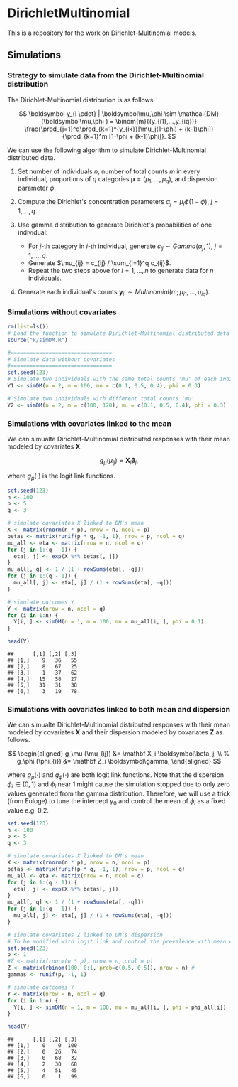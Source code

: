 # DirichletMultinomial

This is a repository for the work on Dirichlet-Multinomial models.

## Simulations

### Strategy to simulate data from the Dirichlet-Multinomial distribution

The Dirichlet-Multinomial distribution is as follows.

$$
    \boldsymbol y_{i \cdot} | \boldsymbol\mu,\phi  \sim \mathcal{DM}(\boldsymbol\mu,\phi ) 
    = \binom{m}{(y_{i1},...,y_{iq})} \frac{\prod_{j=1}^q\prod_{k=1}^{y_{ik}}[\mu_j(1-\phi) + (k-1)\phi]}{\prod_{k=1}^m [1-\phi + (k-1)\phi]}.
$$

We can use the following algorithm to simulate Dirichlet-Multinomial distributed data.

1. Set number of individuals $n$, number of total counts $m$ in every individual, proportions of $q$ categories $\boldsymbol\mu=(\mu_1,...,\mu_q)$, and dispersion parameter $\phi$.

2. Compute the Dirichlet's concentration parameters $\alpha_j=\mu_j \phi(1-\phi)$, $j=1,...,q$.

3. Use gamma distribution to generate Dirichlet's probabilities of one individual:
    * For $j$-th category in $i$-th individual, generate $c_{ij} \sim Gamma(\alpha_j, 1)$, $j=1,...,q$.
    * Generate $\mu_{ij} = c_{ij} / \sum_{l=1}^q c_{ij}$.
    * Repeat the two steps above for $i=1,...,n$ to generate data for $n$ individuals.

4. Generate each individual's counts $\boldsymbol y_{i\cdot} \sim Multinomial(m; \mu_{i1},...,\mu_{iq})$.
 

### Simulations without covariates

```r
rm(list=ls())
# Load the function to simulate Dirichlet-Multinomial distributed data
source("R/simDM.R")

#================================
# Simulate data without covariates
#================================
set.seed(123)
# Simulate two individuals with the same total counts 'mu' of each individual
Y1 <- simDM(n = 2, m = 100, mu = c(0.1, 0.5, 0.4), phi = 0.3)

# Simulate two individuals with different total counts 'mu'
Y2 <- simDM(n = 2, m = c(100, 120), mu = c(0.1, 0.5, 0.4), phi = 0.3)
```

### Simulations with covariates linked to the mean

We can simualte Dirichlet-Multinomial distributed responses with their mean modeled by covariates $\mathbf X$.

$$
    g_\mu (\mu_{ij}) = \mathbf X_i \boldsymbol\beta_j,
$$

where $g_\mu(\cdot)$ is the logit link functions. 


```r
set.seed(123)
n <- 100
p <- 5
q <- 3

# simulate covariates X linked to DM's mean
X <- matrix(rnorm(n * p), nrow = n, ncol = p)
betas <- matrix(runif(p * q, -1, 1), nrow = p, ncol = q)
mu_all <- eta <- matrix(nrow = n, ncol = q)
for (j in 1:(q - 1)) {
  eta[, j] <- exp(X %*% betas[, j])
}
mu_all[, q] <- 1 / (1 + rowSums(eta[, -q]))
for (j in 1:(q - 1)) {
  mu_all[, j] <- eta[, j] / (1 + rowSums(eta[, -q]))
}

# simulate outcomes Y
Y <- matrix(nrow = n, ncol = q)
for (i in 1:n) {
  Y[i, ] <- simDM(n = 1, m = 100, mu = mu_all[i, ], phi = 0.1)
}

head(Y)
```
```
##      [,1] [,2] [,3]
## [1,]    9   36   55
## [2,]    8   67   25
## [3,]    1   37   62
## [4,]   15   58   27
## [5,]   31   31   38
## [6,]    3   19   78
```

### Simulations with covariates linked to both mean and dispersion

We can simualte Dirichlet-Multinomial distributed responses with their mean modeled by covariates $\mathbf X$ and their dispersion modeled by covariates $\mathbf Z$ as follows.

$$
\begin{aligned}
    g_\mu (\mu_{ij}) &= \mathbf X_i \boldsymbol\beta_j, \\
    %
    g_\phi (\phi_{i}) &= \mathbf Z_i \boldsymbol\gamma, 
\end{aligned}
$$

where $g_\mu(\cdot)$ and $g_\phi(\cdot)$ are both logit link functions. 
Note that the dispersion $\phi_i \in (0,1)$ and $\phi_i$ near $1$ might cause the simulation stopped due to only zero values generated from the gamma distribution. 
Therefore, we will use a trick (from Euloge) to tune the intercept $\gamma_0$ and control the mean of $\phi_i$ as a fixed value e.g. 0.2.

```r
set.seed(123)
n <- 100
p <- 5
q <- 3

# simulate covariates X linked to DM's mean
X <- matrix(rnorm(n * p), nrow = n, ncol = p)
betas <- matrix(runif(p * q, -1, 1), nrow = p, ncol = q)
mu_all <- eta <- matrix(nrow = n, ncol = q)
for (j in 1:(q - 1)) {
  eta[, j] <- exp(X %*% betas[, j])
}
mu_all[, q] <- 1 / (1 + rowSums(eta[, -q]))
for (j in 1:(q - 1)) {
  mu_all[, j] <- eta[, j] / (1 + rowSums(eta[, -q]))
}

# simulate covariates Z linked to DM's dispersion
# To be modified with logit link and control the prevalence with mean e.g. 0.2
set.seed(123)
p <- 1
#Z <- matrix(rnorm(n * p), nrow = n, ncol = p)
Z <- matrix(rbinom(100, 0:1, prob=c(0.5, 0.5)), nrow = n) # 
gammas <- runif(p, -1, 1)

# simulate outcomes Y
Y <- matrix(nrow = n, ncol = q)
for (i in 1:n) {
  Y[i, ] <- simDM(n = 1, m = 100, mu = mu_all[i, ], phi = phi_all[i])
}

head(Y)
```

```
##      [,1] [,2] [,3]
## [1,]    0    0  100
## [2,]    0   26   74
## [3,]    0   68   32
## [4,]    2   30   68
## [5,]    4   51   45
## [6,]    0    1   99
```